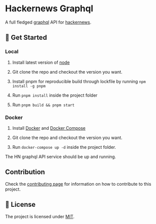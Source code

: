 # Hackernews Graphql

A full fledged [graphql](https://graphql.org/) API for [hackernews](https://news.ycombinator.com/news).


## 🚀 Get Started

### Local

1. Install latest version of [node](https://nodejs.org/en/)

2. Git clone the repo and checkout the version you want.

3. Install pnpm for reproducible build through lockfile by running `npm install -g pnpm`

4. Run `pnpm install` inside the project folder

5. Run `pnpm build && pnpm start`

### Docker

1. Install [Docker](https://docs.docker.com/engine/install/) and [Docker Compose](https://docs.docker.com/compose/install/)

2. Git clone the repo and checkout the version you want.

3. Run `docker-compose up -d` inside the project folder.

The HN graphql API service should be up and running.

## Contribution

Check the [contributing page](./CONTRIBUTING.md) for information on how to
contribute to this project.

## 📝 License

The project is licensed under [MIT](./LICENSE).
